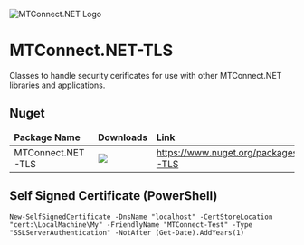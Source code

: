 ![MTConnect.NET Logo](https://raw.githubusercontent.com/TrakHound/MTConnect.NET/master/img/mtconnect-net-03-md.png) 

# MTConnect.NET-TLS
Classes to handle security cerificates for use with other MTConnect.NET libraries and applications.

## Nuget
<table>
    <thead>
        <tr>
            <td style="font-weight: bold;">Package Name</td>
            <td style="font-weight: bold;">Downloads</td>
            <td style="font-weight: bold;">Link</td>
        </tr>
    </thead>
    <tbody>
        <tr>
            <td>MTConnect.NET-TLS</td>
            <td><img src="https://img.shields.io/nuget/dt/MTConnect.NET-TLS?style=for-the-badge&logo=nuget&label=%20&color=%23333"/></td>
            <td><a href="https://www.nuget.org/packages/MTConnect.NET-TLS">https://www.nuget.org/packages/MTConnect.NET-TLS</a></td>
        </tr>
    </tbody>
</table>

## Self Signed Certificate (PowerShell)
```
New-SelfSignedCertificate -DnsName "localhost" -CertStoreLocation "cert:\LocalMachine\My" -FriendlyName "MTConnect-Test" -Type "SSLServerAuthentication" -NotAfter (Get-Date).AddYears(1)
```